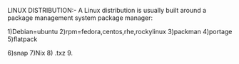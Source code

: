 ﻿LINUX DISTRIBUTION:-
			A Linux distribution is usually built around a package management system
package manager:
 
1)Debian=ubuntu	2)rpm=fedora,centos,rhe,rockylinux 		3)packman 		4)portage 		5)flatpack

6)snap 	7)Nix		8) .txz 			9.
